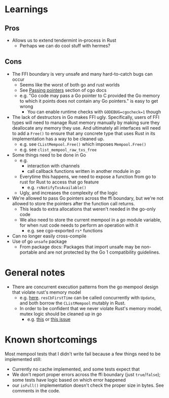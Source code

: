 # Learnings

## Pros
+ Allows us to extend tendermint in-process in Rust
    + Perhaps we can do cool stuff with hermes?

## Cons
+ The FFI boundary is very unsafe and many hard-to-catch bugs can occur
    + Seems like the worst of both go and rust worlds
    + See [Passing pointers](https://golang.google.cn/cmd/cgo/#hdr-Passing_pointers) section of cgo docs
    + e.g. "Go code may pass a Go pointer to C provided the Go memory to which it points does not contain any Go pointers." is easy to get wrong
        + You can enable runtime checks with `GODEBUG=cgocheck=1` though
+ The lack of destructors in Go makes FFI ugly. Specifically, users of FFI types
  will need to manage Rust memory manually by making sure they deallocate any
  memory they use. And ultimately all interfaces will need to add a `Free()` to
  ensure that any concrete type that uses Rust in its implementation has a way
  to be cleaned up.
  + e.g. see `CListMempool.Free()` which imposes `Mempool.Free()`
  + e.g. see `clist_mempool_raw_txs_free` 
+ Some things need to be done in Go
    + e.g.
        + interaction with channels
        + call callback functions written in another module in go
    + Everytime this happens, we need to expose a function from go to rust for Rust to access that go feature
        + e.g. `rsNotifyTxsAvailable()`
    + Ugly, and increases the complexity of the logic
+ We're allowed to pass Go pointers across the ffi boundary, but we're not
  allowed to store the pointers after the function call returns.
  + This leads to extra allocations that weren't needed in the go-only code
  + We also need to store the current mempool in a go module variable, for when rust code needs to perform an operation with it
    + e.g. see cgo-exported `rs*` functions
+ Can no longer easily cross-compile
+ Use of go `unsafe` package
    + From package docs: Packages that import unsafe may be non-portable and are
      not protected by the Go 1 compatibility guidelines. 

# General notes
+ There are concurrent execution patterns from the go mempool design that violate rust's memory model
    + e.g. [here](https://github.com/tendermint/tendermint/blob/99a7ac84dca30676fd544be18c6df2880a14429f/mempool/v0/clist_mempool.go#L650). `resCbFirstTime` can be called concurrently with `Update`, and both borrow the `CListMempool` mutably in Rust.
    + In order to be confident that we never violate Rust's memory model, mutex logic should be cleaned up in go
        + e.g. [this](https://github.com/tendermint/tendermint/blob/99a7ac84dca30676fd544be18c6df2880a14429f/mempool/v0/clist_mempool.go#L578) or [this issue](https://github.com/tendermint/tendermint/issues/9525)


# Known shortcomings
Most mempool tests that I didn't write fail because a few things need to be implemented still:
+ Currently no cache implemented, and some tests expect that
+ We don't report proper errors across the ffi boundary (just `true`/`false`); some tests have logic based on which error happened
+ our `isFull()` implementation doesn't check the proper size in bytes. See comments in the code.
